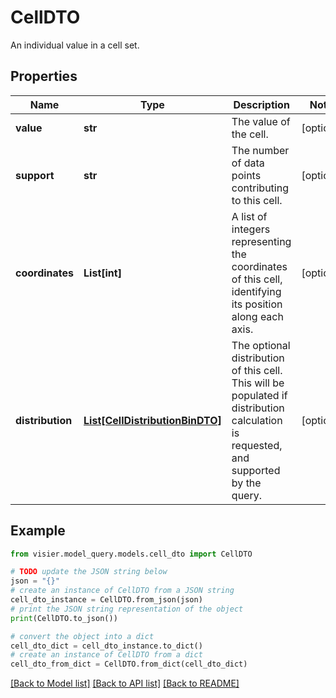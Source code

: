 # CellDTO

An individual value in a cell set.

## Properties

Name | Type | Description | Notes
------------ | ------------- | ------------- | -------------
**value** | **str** | The value of the cell. | [optional] 
**support** | **str** | The number of data points contributing to this cell. | [optional] 
**coordinates** | **List[int]** | A list of integers representing the coordinates of this cell, identifying its position along each axis. | [optional] 
**distribution** | [**List[CellDistributionBinDTO]**](CellDistributionBinDTO.md) | The optional distribution of this cell.  This will be populated if distribution calculation is requested, and supported by the query. | [optional] 

## Example

```python
from visier.model_query.models.cell_dto import CellDTO

# TODO update the JSON string below
json = "{}"
# create an instance of CellDTO from a JSON string
cell_dto_instance = CellDTO.from_json(json)
# print the JSON string representation of the object
print(CellDTO.to_json())

# convert the object into a dict
cell_dto_dict = cell_dto_instance.to_dict()
# create an instance of CellDTO from a dict
cell_dto_from_dict = CellDTO.from_dict(cell_dto_dict)
```
[[Back to Model list]](../README.md#documentation-for-models) [[Back to API list]](../README.md#documentation-for-api-endpoints) [[Back to README]](../README.md)


